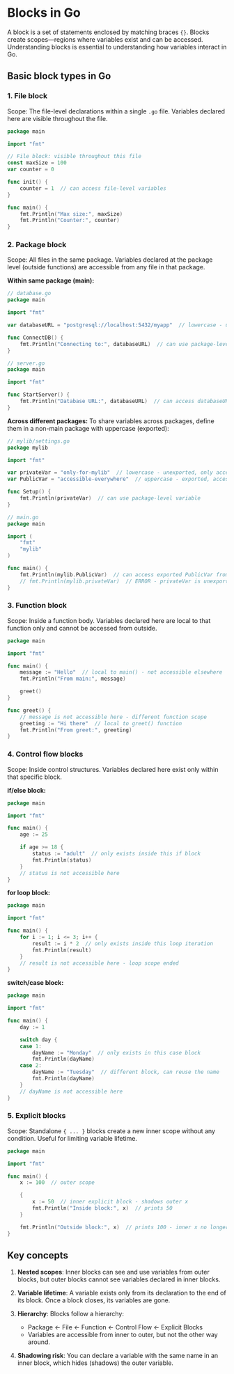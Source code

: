 # Blocks in Go

A block is a set of statements enclosed by matching braces `{}`. Blocks create scopes—regions where variables exist and can be accessed. Understanding blocks is essential to understanding how variables interact in Go.

## Basic block types in Go

### 1. File block
Scope: The file-level declarations within a single `.go` file. Variables declared here are visible throughout the file.

```go
package main

import "fmt"

// File block: visible throughout this file
const maxSize = 100
var counter = 0

func init() {
    counter = 1  // can access file-level variables
}

func main() {
    fmt.Println("Max size:", maxSize)
    fmt.Println("Counter:", counter)
}
```

### 2. Package block
Scope: All files in the same package. Variables declared at the package level (outside functions) are accessible from any file in that package.

**Within same package (main):**
```go
// database.go
package main

import "fmt"

var databaseURL = "postgresql://localhost:5432/myapp"  // lowercase - unexported, only accessible within package main

func ConnectDB() {
    fmt.Println("Connecting to:", databaseURL)  // can use package-level variable
}
```

```go
// server.go
package main

import "fmt"

func StartServer() {
    fmt.Println("Database URL:", databaseURL)  // can access databaseURL from database.go - same package
}
```

**Across different packages:**
To share variables across packages, define them in a non-main package with uppercase (exported):

```go
// mylib/settings.go
package mylib

import "fmt"

var privateVar = "only-for-mylib"  // lowercase - unexported, only accessible within mylib package
var PublicVar = "accessible-everywhere"  // uppercase - exported, accessible from other packages

func Setup() {
    fmt.Println(privateVar)  // can use package-level variable
}
```

```go
// main.go
package main

import (
    "fmt"
    "mylib"
)

func main() {
    fmt.Println(mylib.PublicVar)  // can access exported PublicVar from mylib
    // fmt.Println(mylib.privateVar)  // ERROR - privateVar is unexported, not accessible
}
```

### 3. Function block
Scope: Inside a function body. Variables declared here are local to that function only and cannot be accessed from outside.

```go
package main

import "fmt"

func main() {
    message := "Hello"  // local to main() - not accessible elsewhere
    fmt.Println("From main:", message)

    greet()
}

func greet() {
    // message is not accessible here - different function scope
    greeting := "Hi there"  // local to greet() function
    fmt.Println("From greet:", greeting)
}
```

### 4. Control flow blocks
Scope: Inside control structures. Variables declared here exist only within that specific block.

**if/else block:**
```go
package main

import "fmt"

func main() {
    age := 25

    if age >= 18 {
        status := "adult"  // only exists inside this if block
        fmt.Println(status)
    }
    // status is not accessible here
}
```

**for loop block:**
```go
package main

import "fmt"

func main() {
    for i := 1; i <= 3; i++ {
        result := i * 2  // only exists inside this loop iteration
        fmt.Println(result)
    }
    // result is not accessible here - loop scope ended
}
```

**switch/case block:**
```go
package main

import "fmt"

func main() {
    day := 1

    switch day {
    case 1:
        dayName := "Monday"  // only exists in this case block
        fmt.Println(dayName)
    case 2:
        dayName := "Tuesday"  // different block, can reuse the name
        fmt.Println(dayName)
    }
    // dayName is not accessible here
}
```

### 5. Explicit blocks
Scope: Standalone `{ ... }` blocks create a new inner scope without any condition. Useful for limiting variable lifetime.

```go
package main

import "fmt"

func main() {
    x := 100  // outer scope

    {
        x := 50  // inner explicit block - shadows outer x
        fmt.Println("Inside block:", x)  // prints 50
    }

    fmt.Println("Outside block:", x)  // prints 100 - inner x no longer exists
}
```

## Key concepts

1. **Nested scopes**: Inner blocks can see and use variables from outer blocks, but outer blocks cannot see variables declared in inner blocks.

2. **Variable lifetime**: A variable exists only from its declaration to the end of its block. Once a block closes, its variables are gone.

3. **Hierarchy**: Blocks follow a hierarchy:
   - Package ← File ← Function ← Control Flow ← Explicit Blocks
   - Variables are accessible from inner to outer, but not the other way around.

4. **Shadowing risk**: You can declare a variable with the same name in an inner block, which hides (shadows) the outer variable.